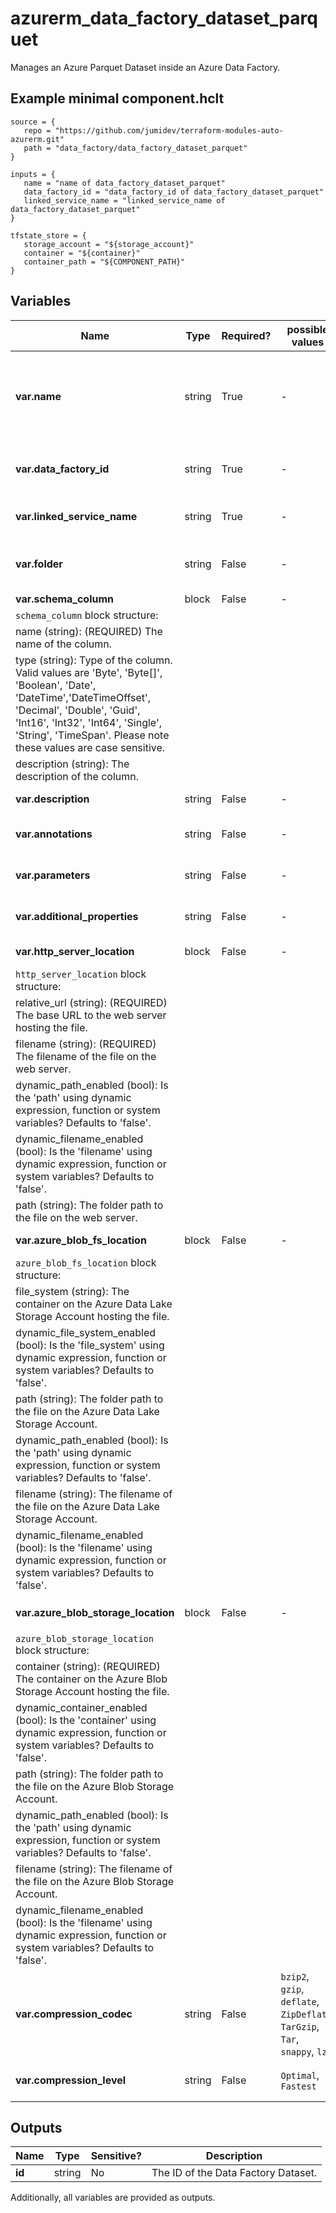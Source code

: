 # azurerm_data_factory_dataset_parquet

Manages an Azure Parquet Dataset inside an Azure Data Factory.

## Example minimal component.hclt

```hcl
source = {
   repo = "https://github.com/jumidev/terraform-modules-auto-azurerm.git" 
   path = "data_factory/data_factory_dataset_parquet" 
}

inputs = {
   name = "name of data_factory_dataset_parquet" 
   data_factory_id = "data_factory_id of data_factory_dataset_parquet" 
   linked_service_name = "linked_service_name of data_factory_dataset_parquet" 
}

tfstate_store = {
   storage_account = "${storage_account}" 
   container = "${container}" 
   container_path = "${COMPONENT_PATH}" 
}

```

## Variables

| Name | Type | Required? |  possible values |  Description |
| ---- | ---- | --------- |  ----------- | ----------- |
| **var.name** | string | True | -  |  Specifies the name of the Data Factory Dataset. Changing this forces a new resource to be created. Must be globally unique. See the [Microsoft documentation](https://docs.microsoft.com/azure/data-factory/naming-rules) for all restrictions. | 
| **var.data_factory_id** | string | True | -  |  The Data Factory ID in which to associate the Dataset with. Changing this forces a new resource. | 
| **var.linked_service_name** | string | True | -  |  The Data Factory Linked Service name in which to associate the Dataset with. | 
| **var.folder** | string | False | -  |  The folder that this Dataset is in. If not specified, the Dataset will appear at the root level. | 
| **var.schema_column** | block | False | -  |  A `schema_column` block. | 
| `schema_column` block structure: || 
|   name (string): (REQUIRED) The name of the column. ||
|   type (string): Type of the column. Valid values are 'Byte', 'Byte[]', 'Boolean', 'Date', 'DateTime','DateTimeOffset', 'Decimal', 'Double', 'Guid', 'Int16', 'Int32', 'Int64', 'Single', 'String', 'TimeSpan'. Please note these values are case sensitive. ||
|   description (string): The description of the column. ||
| **var.description** | string | False | -  |  The description for the Data Factory Dataset. | 
| **var.annotations** | string | False | -  |  List of tags that can be used for describing the Data Factory Dataset. | 
| **var.parameters** | string | False | -  |  A map of parameters to associate with the Data Factory Dataset. | 
| **var.additional_properties** | string | False | -  |  A map of additional properties to associate with the Data Factory Dataset. | 
| **var.http_server_location** | block | False | -  |  A `http_server_location` block. | 
| `http_server_location` block structure: || 
|   relative_url (string): (REQUIRED) The base URL to the web server hosting the file. ||
|   filename (string): (REQUIRED) The filename of the file on the web server. ||
|   dynamic_path_enabled (bool): Is the 'path' using dynamic expression, function or system variables? Defaults to 'false'. ||
|   dynamic_filename_enabled (bool): Is the 'filename' using dynamic expression, function or system variables? Defaults to 'false'. ||
|   path (string): The folder path to the file on the web server. ||
| **var.azure_blob_fs_location** | block | False | -  |  A `azure_blob_fs_location` block. | 
| `azure_blob_fs_location` block structure: || 
|   file_system (string): The container on the Azure Data Lake Storage Account hosting the file. ||
|   dynamic_file_system_enabled (bool): Is the 'file_system' using dynamic expression, function or system variables? Defaults to 'false'. ||
|   path (string): The folder path to the file on the Azure Data Lake Storage Account. ||
|   dynamic_path_enabled (bool): Is the 'path' using dynamic expression, function or system variables? Defaults to 'false'. ||
|   filename (string): The filename of the file on the Azure Data Lake Storage Account. ||
|   dynamic_filename_enabled (bool): Is the 'filename' using dynamic expression, function or system variables? Defaults to 'false'. ||
| **var.azure_blob_storage_location** | block | False | -  |  A `azure_blob_storage_location` block. | 
| `azure_blob_storage_location` block structure: || 
|   container (string): (REQUIRED) The container on the Azure Blob Storage Account hosting the file. ||
|   dynamic_container_enabled (bool): Is the 'container' using dynamic expression, function or system variables? Defaults to 'false'. ||
|   path (string): The folder path to the file on the Azure Blob Storage Account. ||
|   dynamic_path_enabled (bool): Is the 'path' using dynamic expression, function or system variables? Defaults to 'false'. ||
|   filename (string): The filename of the file on the Azure Blob Storage Account. ||
|   dynamic_filename_enabled (bool): Is the 'filename' using dynamic expression, function or system variables? Defaults to 'false'. ||
| **var.compression_codec** | string | False | `bzip2`, `gzip`, `deflate`, `ZipDeflate`, `TarGzip`, `Tar`, `snappy`, `lz4`  |  The compression codec used to read/write text files. Valid values are `bzip2`, `gzip`, `deflate`, `ZipDeflate`, `TarGzip`, `Tar`, `snappy`, or `lz4`. Please note these values are case-sensitive. | 
| **var.compression_level** | string | False | `Optimal`, `Fastest`  |  Specifies the compression level. Possible values are `Optimal` and `Fastest`, | 



## Outputs

| Name | Type | Sensitive? | Description |
| ---- | ---- | --------- | --------- |
| **id** | string | No  | The ID of the Data Factory Dataset. | 

Additionally, all variables are provided as outputs.

